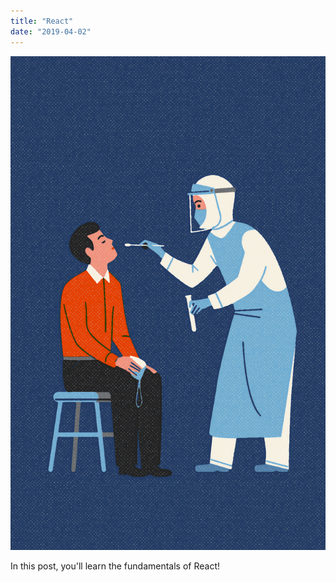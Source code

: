 ```yaml
---
title: "React"
date: "2019-04-02"
---
```


![image](../assets/unsplash.jpg)

In this post, you'll learn the fundamentals of React!
